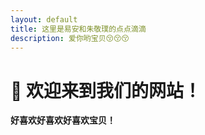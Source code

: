 ```yaml
---
layout: default
title: 这里是易安和朱敬璞的点点滴滴
description: 爱你哟宝贝😚😚😚
---
```


# 👋 欢迎来到我们的网站！

**好喜欢好喜欢好喜欢宝贝！**
